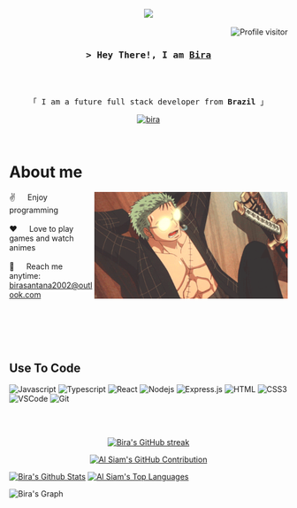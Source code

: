 




<p align="center">
  <a href="https://github.com/birasants"><img src="https://readme-typing-svg.herokuapp.com/?lines=Future%20Full%20Stack%20Developer;Always%20learning%20new%20things;Future%20Traveler;Gamer&center=true&width=380&height=45"></a>
</p>

 
<a href="https://komarev.com/ghpvc/?username=birasants">
  <img align="right" src="https://komarev.com/ghpvc/?username=birasants&label=Visitors&color=0e75b6&style=flat" alt="Profile visitor" />
</a>
<br>



<!-- Intro  -->
<h3 align="center">
        <samp>&gt; Hey There!, I am
                <b><a target="_blank" href="https://www.linkedin.com/in/ubirajarasantana/">Bira</a></b>
        </samp>
</h3>
<br>

<p align="center"> 
  <samp>
    <br>
    「 I am a future full stack developer from <b>Brazil</b> 」
    <br>
  </samp>
</p>

<p align="center">
 <a href="https://www.linkedin.com/in/ubirajarasantana/" target="_blank">
  <img src="https://img.shields.io/badge/LinkedIn-0077B5?style=for-the-badge&logo=linkedin&logoColor=white" alt="bira"/>
 </a>
 <!-- <a href="https://dev.to/alsiam" target="_blank">
  <img src="https://img.shields.io/badge/dev.to-0A0A0A?style=for-the-badge&logo=dev.to&logoColor=white" alt="alsiam" />
 </a> -->
</p>
<br />

<!-- About Section -->
 # About me
 
<p>
 <img align="right" width="350" src="/assets/67XI.gif" alt="zoro gif" />
  
 ✌️ &emsp; Enjoy programming <br/><br/>
 ❤️ &emsp; Love to play games and watch animes<br/><br/>
 📧 &emsp; Reach me anytime: birasantana2002@outlook.com<br/><br/>
</p>

<br/>
<br/>
<br/>

## Use To Code

![Javascript](https://img.shields.io/badge/Javascript-F0DB4F?style=for-the-badge&labelColor=black&logo=javascript&logoColor=F0DB4F)
![Typescript](https://img.shields.io/badge/Typescript-007acc?style=for-the-badge&labelColor=black&logo=typescript&logoColor=007acc)
![React](https://img.shields.io/badge/-React-61DBFB?style=for-the-badge&labelColor=black&logo=react&logoColor=61DBFB)
![Nodejs](https://img.shields.io/badge/Nodejs-3C873A?style=for-the-badge&labelColor=black&logo=node.js&logoColor=3C873A)
![Express.js](https://img.shields.io/badge/Express.js-000000?style=for-the-badge&logo=express&logoColor=white)
![HTML](https://img.shields.io/badge/HTML5-E34F26?style=for-the-badge&logo=html5&logoColor=white)
![CSS3](https://img.shields.io/badge/CSS3-1572B6?style=for-the-badge&logo=css3&logoColor=white)
![VSCode](https://img.shields.io/badge/Visual_Studio-0078d7?style=for-the-badge&logo=visual%20studio&logoColor=white)
![Git](https://img.shields.io/badge/Git-F05032?style=for-the-badge&logo=git&logoColor=white)

<br/>

<br/>

<p align="center">
  <a href="https://github.com/birasants">
    <img src="https://github-readme-streak-stats.herokuapp.com/?user=birasants&theme=radical&border=7F3FBF&background=0D1117" alt="Bira's GitHub streak"/>
  </a>
</p>

<p align="center">
  <a href="https://github.com/birasants">
    <img src="https://github-profile-summary-cards.vercel.app/api/cards/profile-details?username=birasants&theme=radical" alt="Al Siam's GitHub Contribution"/>
  </a>
</p>

<a> 
    <a href="https://github.com/birasants"><img alt="Bira's Github Stats" src="https://denvercoder1-github-readme-stats.vercel.app/api?username=birasants&show_icons=true&count_private=true&theme=react&border_color=7F3FBF&bg_color=0D1117&title_color=F85D7F&icon_color=F8D866" height="192px" width="49.5%"/></a>
  <a href="https://github.com/birasants"><img alt="Al Siam's Top Languages" src="https://denvercoder1-github-readme-stats.vercel.app/api/top-langs/?username=birasants&langs_count=8&layout=compact&theme=react&border_color=7F3FBF&bg_color=0D1117&title_color=F85D7F&icon_color=F8D866" height="192px" width="49.5%"/></a>
  <br/>
</a>


![Bira's Graph](https://github-readme-activity-graph.vercel.app/graph?username=birasants&custom_title=Bira's%20GitHub%20Activity%20Graph&bg_color=0D1117&color=7F3FBF&line=7F3FBF&point=7F3FBF&area_color=FFFFFF&title_color=FFFFFF&area=true)
